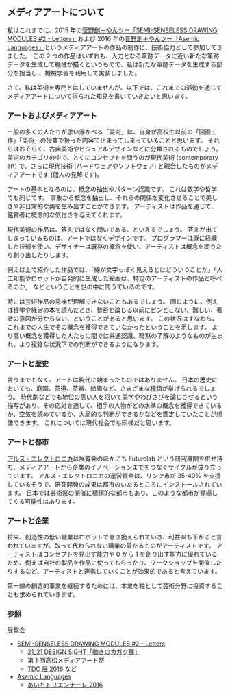 ## メディアアートについて

私はこれまでに、2015 年の[菅野創＋やんツー「SEMI-SENSELESS DRAWING MODULES #2 - Letters」](https://vimeo.com/138557097)および 2016 年の[菅野創＋やんツー「Asemic Languages」](https://vimeo.com/181188289)というメディアアートの作品の制作に、技術協力として参加してきました。
この 2 つの作品はいずれも、入力となる筆跡データに近い新たな筆跡データを生成して機械が描くというもので、私は新たな筆跡データを生成する部分を担当し
、機械学習を利用して実装しました。

さて、私は美術を専門とはしていませんが、以下では、これまでの活動を通じてメディアアートについて得られた知見を書いていきたいと思います。

### アートおよびメディアアート
一般の多くの人たちが思い浮かべる「美術」は、自身が高校生以前の「図画工作」「美術」の授業で扱った内容で止まってしまっていることと思います。
それらはおそらく、古典美術やビジュアルデザインなどに分類されるものでしょう。
美術のカテゴリの中で、とくにコンセプトを問うのが現代美術 (contemporary art) で、さらに現代技術 (ハードウェアやソフトウェア) と融合したものがメディアアートです (個人の見解です)。

アートの基本となるのは、概念の抽出やパターン認識です。
これは数学や哲学でも同じです。
事象から概念を抽出し、それらの関係を変化させることで美しさや非日常的な興を生み出すことができます。
アーティストは作品を通じて、鑑賞者に概念的な気付きを与えてくれます。

現代美術の作品は、答えではなく問いである、といえるでしょう。
答えが出てしまっているものは、アートではなくデザインです。
プログラマーは既に経験した技術を使い、デザイナーは既存の概念を使い、アーティストは概念を問うたり創り出したりします。

例えば上で紹介した作品では、「線が文字っぽく見えるとはどういうことか」「人工知能やロボットが自発的に生成した絵画は、特定のアーティストの作品と呼べるのか」 などということを世の中に問うているのです。

時には芸術作品の意味が理解できないこともあるでしょう。
同じように、例えば哲学や経営の本を読んだとき、賛否を論じる以前にピンとこない、難しい、著者の意図が分からない、ということがあると思います。
この状況はすなわち、これまでの人生でその概念を獲得できていなかったということを示します。
より高い概念を獲得した人たちの間では共通認識、暗黙の了解のようなものが生まれ、より複雑な状況下での判断ができるようになります。

### アートと歴史
言うまでもなく、アートは現代に始まったものではありません。
日本の歴史においても、庭園、茶道、茶器、絵画など、さまざまな種類が挙げられるでしょう。
時代劇などでも地位の高い人を招いて美学やわびさびを論じさせるという描写があり、その応対を通して、相手の人物がどの水準の概念を獲得できているか、空気を読めているか、大局的な判断ができるかなどを鑑定していたことが想像できます。
これについては現代社会でも同様だと思います。

### アートと都市
[アルス・エレクトロニカ](http://www.aec.at/about/jp/)は展覧会のほかにも Futurelab という研究機関を併せ持ち、メディアアートから企業のイノベーションまでをつなぐサイクルが成り立っています。
アルス・エレクトロニカの運営資金は、リンツ市が 35-40% を支援しているそうで、研究開発の成果は都市のいたるところにインストールされています。
日本では芸術祭の開催に積極的な都市もあり、このような都市が登場してくる可能性はあります。

### アートと企業
将来、創造性の低い職業はロボットで置き換えられていき、利益率も下がると言われていますが、取って代わられない職業の最たるものがアーティストです。
アーティストはコンセプトを見出す能力や 0 から 1 を創り出す能力に優れているため、例えば自社の製品を作品に使ってもらったり、ワークショップを開催したりするなど、アーティストと連携していくことが効果的であると考えています。

第一線の創造的事業を継続するためには、本業を軸として芸術分野に投資することも求められていきます。

### 参照
展覧会
- [SEMI-SENSELESS DRAWING MODULES #2 - Letters](https://vimeo.com/138557097)
  - [21_21 DESIGN SIGHT「動きのカガク展」](http://www.2121designsight.jp/program/motion_science/)
  - 第 1 回高松メディアアート祭
  - [TDC 展 2016](http://tdctokyo.org/jpn/?award=2016_rgb) など
- [Asemic Languages](https://vimeo.com/181188289)
  - [あいちトリエンナーレ 2016](http://aichitriennale.jp/artist/kannosoyang.html)
